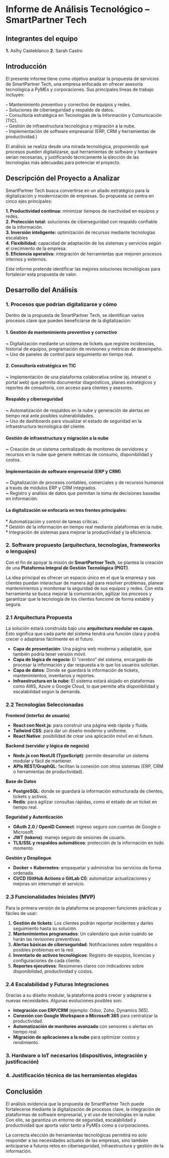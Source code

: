 # Informe de Análisis Tecnológico – SmartPartner Tech
## Integrantes del equipo

**1.** Aslhy Casteblanco 
**2.** Sarah Castro

## Introducción

El presente informe tiene como objetivo analizar la propuesta de servicios de SmartPartner Tech, una empresa enfocada en ofrecer asesoría tecnológica a PyMEs y corporaciones. Sus principales líneas de trabajo incluyen:<br>

**-** Mantenimiento preventivo y correctivo de equipos y redes.<br>
**-** Soluciones de ciberseguridad y respaldo de datos.<br>
**-** Consultoría estratégica en Tecnologías de la Información y Comunicación (TIC).<br>
**-** Gestión de infraestructura tecnológica y migración a la nube.<br>
**-** Implementación de software empresarial (ERP, CRM y herramientas de productividad.)<br>

El análisis se realiza desde una mirada tecnológica, proponiendo qué procesos pueden digitalizarse, qué herramientas de software y hardware serían necesarias, y justificando técnicamente la elección de las tecnologías más adecuadas para potenciar el proyecto.

## Descripción del Proyecto a Analizar

SmartPartner Tech busca convertirse en un aliado estratégico para la digitalización y modernización de empresas. Su propuesta se centra en cinco ejes principales: <br>

**1. Productividad continua:** minimizar tiempos de inactividad en equipos y redes.<br>
**2. Protección total:** soluciones de ciberseguridad con respaldo confiable de la información.<br>
**3. Inversión inteligente:** optimización de recursos mediante tecnologías escalables<br>
**4. Flexibilidad:** capacidad de adaptación de los sistemas y servicios según el crecimiento de la empresa.<br>
**5. Eficiencia operativa:** integración de herramientas que mejoren procesos internos y externos.<br>

Este informe pretende identificar las mejores soluciones tecnológicas para fortalecer esta propuesta de valor.

## Desarrollo del Análisis
### 1. Procesos que podrían digitalizarse y cómo

Dentro de la propuesta de SmartPartner Tech, se identifican varios procesos clave que pueden beneficiarse de la digitalización:<br>

#### 1. Gestión de mantenimiento preventivo y correctivo

**~** Digitalización mediante un sistema de tickets que registre incidencias, historial de equipos, programación de revisiones y métricas de desempeño.<br>
**~** Uso de paneles de control para seguimiento en tiempo real.<br>

#### 2. Consultoría estratégica en TIC

**~** Implementación de una plataforma colaborativa online (ej. intranet o portal web) que permita documentar diagnósticos, planes estratégicos y reportes de consultoría, con acceso para clientes y asesores.

#### Respaldo y ciberseguridad

**~** Automatización de respaldos en la nube y generación de alertas en tiempo real ante posibles vulnerabilidades.<br>
**~** Uso de dashboards para visualizar el estado de seguridad en la infraestructura tecnológica del cliente.<br>

#### Gestión de infraestructura y migración a la nube

**~** Creación de un sistema centralizado de monitoreo de servidores y recursos en la nube que genere métricas de consumo, disponibilidad y costos.<br>

#### Implementación de software empresarial (ERP y CRM)

**~** Digitalización de procesos contables, comerciales y de recursos humanos a través de módulos ERP y CRM integrados.<br>
**~** Registro y análisis de datos que permitan la toma de decisiones basadas en información.<br>

#### La digitalización se enfocaría en tres frentes principales:

**°** Automatización y control de tareas críticas.<br>
**°** Gestión de la información en tiempo real mediante plataformas en la nube.<br>
**°** Integración de sistemas para mejorar la productividad y la eficiencia.<br>

### 2. Software propuesto (arquitectura, tecnologías, frameworks o lenguajes)

Con el fin de apoyar la misión de **SmartPartner Tech**, se plantea la creación de una **Plataforma Integral de Gestión Tecnológica (PIGT)**.

La idea principal es ofrecer un espacio único en el que la empresa y sus clientes puedan interactuar de manera ágil para resolver problemas, planear mantenimientos y monitorear la seguridad de sus equipos y redes. Con esta herramienta se busca mejorar la comunicación, agilizar los procesos y garantizar que la tecnología de los clientes funcione de forma estable y segura.
### 2.1 Arquitectura Propuesta

La solución estará construida bajo una **arquitectura modular en capas**. Esto significa que cada parte del sistema tendrá una función clara y podrá crecer o adaptarse fácilmente en el futuro.

* **Capa de presentación**: Una página web moderna y adaptable, que también podría tener versión móvil.
* **Capa de lógica de negocio**: El “cerebro” del sistema, encargado de procesar la información y dar respuesta a lo que los usuarios solicitan.
* **Capa de datos**: Donde se guardará la información de tickets, mantenimientos, inventarios y reportes.
* **Infraestructura en la nube**: El sistema estará alojado en plataformas como AWS, Azure o Google Cloud, lo que permite alta disponibilidad y escalabilidad según la demanda.

### 2.2 Tecnologías Seleccionadas

**Frontend (interfaz de usuario)**

* **React con Next.js**: para construir una página web rápida y fluida.
* **Tailwind CSS**: para dar un diseño moderno y uniforme.
* **React Native**: posibilidad de crear una aplicación móvil en el futuro.

**Backend (servidor y lógica de negocio)**

* **Node.js con NestJS (TypeScript)**: permite desarrollar un sistema modular y fácil de mantener.
* **APIs REST/GraphQL**: facilitan la conexión con otros sistemas (ERP, CRM o herramientas de productividad).

**Base de Datos**

* **PostgreSQL**: donde se guardará la información estructurada de clientes, tickets y activos.
* **Redis**: para agilizar consultas rápidas, como el estado de un ticket en tiempo real.

**Seguridad y Autenticación**

* **OAuth 2.0 / OpenID Connect**: ingreso seguro con cuentas de Google o Microsoft.
* **JWT (tokens)**: manejo seguro de sesiones de usuario.
* **TLS/SSL y respaldos automáticos**: protección de la información en todo momento.

**Gestión y Despliegue**

* **Docker + Kubernetes**: empaquetar y administrar los servicios de forma ordenada.
* **CI/CD (GitHub Actions o GitLab CI)**: automatizar actualizaciones y mejoras sin interrumpir el servicio.
### 2.3 Funcionalidades Iniciales (MVP)

Para la primera versión de la plataforma se proponen funciones prácticas y fáciles de usar:

1. **Gestión de tickets**: Los clientes podrán reportar incidentes y darles seguimiento hasta su solución.
2. **Mantenimientos programados**: Un calendario que avise cuándo se harán las revisiones preventivas.
3. **Alertas básicas de ciberseguridad**: Notificaciones sobre respaldos o posibles problemas en la red.
4. **Inventario de activos tecnológicos**: Registro de equipos, licencias y configuraciones de cada cliente.
5. **Reportes ejecutivos**: Resúmenes claros con indicadores sobre disponibilidad, productividad y costos.

### 2.4 Escalabilidad y Futuras Integraciones

Gracias a su diseño modular, la plataforma podrá crecer y adaptarse a nuevas necesidades. Algunas evoluciones posibles son:

* **Integración con ERP/CRM** (ejemplo: Odoo, Zoho, Dynamics 365).
* **Conexión con Google Workspace o Microsoft 365** para centralizar la productividad.
* **Automatización de monitoreo avanzado** con sensores o alertas en tiempo real.
* **Migración de aplicaciones a la nube** para optimizar costos y rendimiento.


### 3. Hardware o IoT necesarios (dispositivos, integración y justificación)

### 4. Justificación técnica de las herramientas elegidas

## Conclusión

El análisis evidencia que la propuesta de SmartPartner Tech puede fortalecerse mediante la digitalización de procesos clave, la integración de plataformas de software empresarial, y el uso de tecnologías en la nube. Con ello, se garantiza un entorno de seguridad, escalabilidad y productividad que aporta valor tanto a PyMEs como a corporaciones.
<br>

La correcta elección de herramientas tecnológicas permitirá no solo responder a las necesidades actuales de las empresas, sino también anticiparse a futuros retos en ciberseguridad, infraestructura y gestión de la información.
